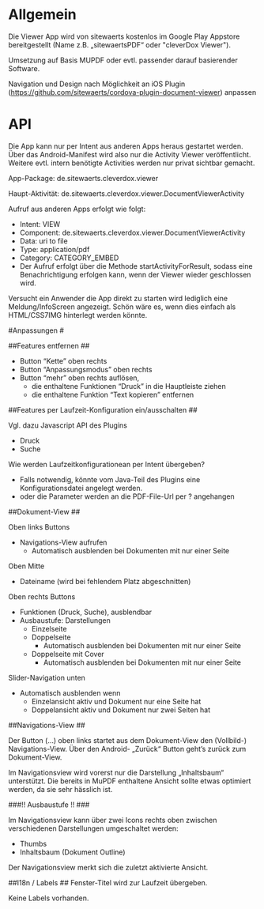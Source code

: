 # Allgemein #

Die Viewer App wird von sitewaerts kostenlos im Google Play Appstore bereitgestellt
 (Name z.B. „sitewaertsPDF“ oder "cleverDox Viewer").

Umsetzung auf Basis MUPDF oder evtl. passender darauf basierender Software.

Navigation und Design nach Möglichkeit an iOS Plugin 
(https://github.com/sitewaerts/cordova-plugin-document-viewer) anpassen


# API #

Die App kann nur per Intent aus anderen Apps heraus gestartet werden. 
Über das Android-Manifest wird also nur die Activity Viewer veröffentlicht. 
Weitere evtl. intern benötigte Activities werden nur privat sichtbar gemacht.

App-Package: de.sitewaerts.cleverdox.viewer

Haupt-Aktivität: de.sitewaerts.cleverdox.viewer.DocumentViewerActivity

Aufruf aus anderen Apps erfolgt wie folgt:
* Intent: VIEW
* Component: de.sitewaerts.cleverdox.viewer.DocumentViewerActivity
* Data: uri to file
* Type: application/pdf
* Category: CATEGORY_EMBED
* Der Aufruf erfolgt über die Methode startActivityForResult, sodass eine
 Benachrichtigung erfolgen kann, wenn der Viewer wieder geschlossen wird.

Versucht ein Anwender die App direkt zu starten wird lediglich eine
 Meldung/InfoScreen angezeigt. Schön wäre es, wenn dies einfach als HTML/CSS7IMG
  hinterlegt werden könnte.


#Anpassungen #

##Features entfernen ##
* Button “Kette” oben rechts
* Button “Anpassungsmodus” oben rechts
* Button “mehr” oben rechts auflösen,
    - die enthaltene Funktionen “Druck” in die Hauptleiste ziehen
    - die enthaltene Funktion “Text kopieren” entfernen


##Features per Laufzeit-Konfiguration ein/ausschalten ##

Vgl. dazu Javascript API des Plugins

* Druck
* Suche

Wie werden Laufzeitkonfigurationean per Intent übergeben?
* Falls notwendig, könnte vom Java-Teil des Plugins eine Konfigurationsdatei angelegt werden.
* oder die Parameter werden an die PDF-File-Url per ? angehangen


##Dokument-View ##

Oben links Buttons
* Navigations-View aufrufen
    - Automatisch ausblenden bei Dokumenten mit nur einer Seite

Oben Mitte
* Dateiname (wird bei fehlendem Platz abgeschnitten)

Oben rechts Buttons
* Funktionen (Druck, Suche), ausblendbar
* Ausbaustufe: Darstellungen
    - Einzelseite
    - Doppelseite
        * Automatisch ausblenden bei Dokumenten mit nur einer Seite
    - Doppelseite mit Cover
        * Automatisch ausblenden bei Dokumenten mit nur einer Seite

Slider-Navigation unten
* Automatisch ausblenden wenn
    - Einzelansicht aktiv und Dokument nur eine Seite hat
    - Doppelansicht aktiv und Dokument nur zwei Seiten hat


##Navigations-View ##

Der Button (…) oben links startet aus dem Dokument-View den (Vollbild-) 
Navigations-View. Über den Android- „Zurück“ Button geht’s zurück zum Dokument-View.

Im Navigationsview wird vorerst nur die Darstellung „Inhaltsbaum“ unterstützt.
 Die bereits in MuPDF enthaltene Ansicht sollte etwas optimiert werden, 
 da sie sehr hässlich ist.


###!! Ausbaustufe !! ###

Im Navigationsview kann über zwei Icons rechts oben zwischen verschiedenen 
Darstellungen umgeschaltet werden:
* Thumbs
* Inhaltsbaum (Dokument Outline)

Der Navigationsview merkt sich die zuletzt aktivierte Ansicht.


##I18n / Labels ##
Fenster-Titel wird zur Laufzeit übergeben.

Keine Labels vorhanden.


